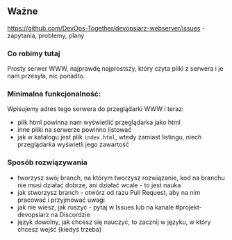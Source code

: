## Ważne

https://github.com/DevOps-Together/devopsiarz-webserver/issues - zapytania, problemy, plany

### Co robimy tutaj

Prosty serwer WWW, najprawdę najprostszy, który czyta pliki z serwera i je nam przesyła, nic ponadto.

### Minimalna funkcjonalność:

Wpisujemy adres tego serwera do przeglądarki WWW i teraz:

- plik html powinna nam wyświetlić przeglądarka jako html
- inne pliki na serwerze powinno listować
- jak w katalogu jest plik `index.html`, wtedy zamiast listingu, niech przeglądarka wyświetli jego zawartość

### Sposób rozwiązywania
- tworzysz swój branch, na którym tworzysz rozwiązanie, kod na branchu nie musi działać dobrze, ani działać wcale - to jest nauka
- jak stworzysz branch - otwórz od razu Pull Request, aby na nim pracować i przyjmować uwagi
- jak nie wiesz, jak ruszyć - pytaj w Issues lub na kanale #projekt-devopsiarz na Discordzie
- język dowolny, jak chcesz się nauczyć, to zacznij w języku, w który chcesz wejść (kiedyś trzeba)
